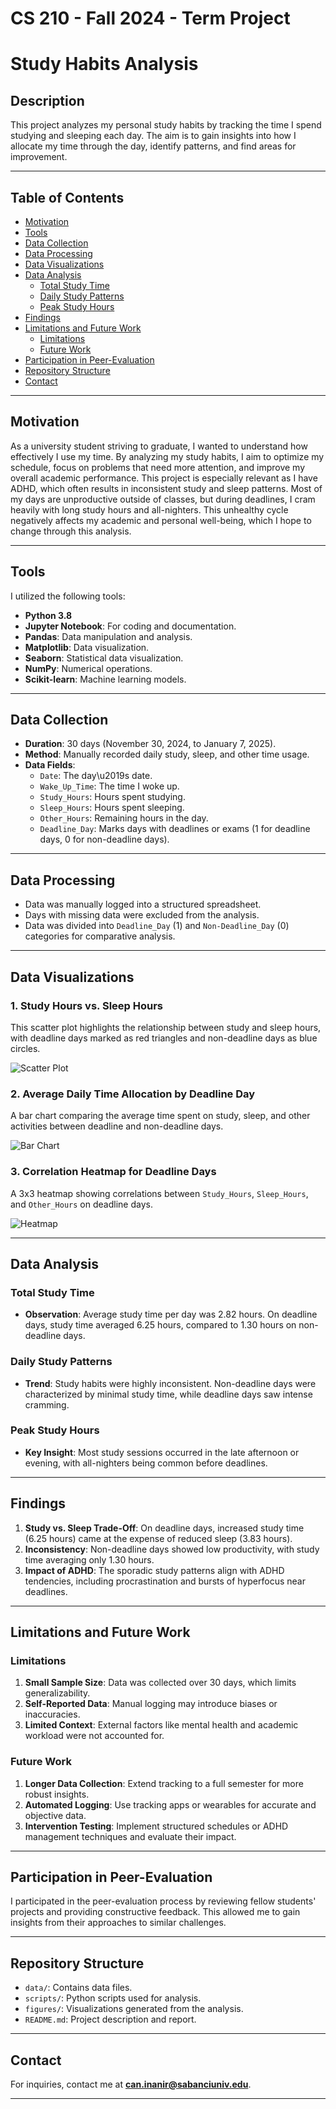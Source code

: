 # CS 210 - Fall 2024 - Term Project
# Study Habits Analysis

## Description

This project analyzes my personal study habits by tracking the time I spend studying and sleeping each day. The aim is to gain insights into how I allocate my time through the day, identify patterns, and find areas for improvement.

---

## Table of Contents

- [Motivation](#motivation)
- [Tools](#tools)
- [Data Collection](#data-collection)
- [Data Processing](#data-processing)
- [Data Visualizations](#data-visualizations)
- [Data Analysis](#data-analysis)
  - [Total Study Time](#total-study-time)
  - [Daily Study Patterns](#daily-study-patterns)
  - [Peak Study Hours](#peak-study-hours)
- [Findings](#findings)
- [Limitations and Future Work](#limitations-and-future-work)
  - [Limitations](#limitations)
  - [Future Work](#future-work)
- [Participation in Peer-Evaluation](#participation-in-peer-evaluation)
- [Repository Structure](#repository-structure)
- [Contact](#contact)

---

## Motivation

As a university student striving to graduate, I wanted to understand how effectively I use my time. By analyzing my study habits, I aim to optimize my schedule, focus on problems that need more attention, and improve my overall academic performance. This project is especially relevant as I have ADHD, which often results in inconsistent study and sleep patterns. Most of my days are unproductive outside of classes, but during deadlines, I cram heavily with long study hours and all-nighters. This unhealthy cycle negatively affects my academic and personal well-being, which I hope to change through this analysis.

---

## Tools

I utilized the following tools:
- **Python 3.8**
- **Jupyter Notebook**: For coding and documentation.
- **Pandas**: Data manipulation and analysis.
- **Matplotlib**: Data visualization.
- **Seaborn**: Statistical data visualization.
- **NumPy**: Numerical operations.
- **Scikit-learn**: Machine learning models.

---

## Data Collection

- **Duration**: 30 days (November 30, 2024, to January 7, 2025).
- **Method**: Manually recorded daily study, sleep, and other time usage.
- **Data Fields**:
  - `Date`: The day\u2019s date.
  - `Wake_Up_Time`: The time I woke up.
  - `Study_Hours`: Hours spent studying.
  - `Sleep_Hours`: Hours spent sleeping.
  - `Other_Hours`: Remaining hours in the day.
  - `Deadline_Day`: Marks days with deadlines or exams (1 for deadline days, 0 for non-deadline days).

---

## Data Processing

- Data was manually logged into a structured spreadsheet.
- Days with missing data were excluded from the analysis.
- Data was divided into `Deadline_Day` (1) and `Non-Deadline_Day` (0) categories for comparative analysis.

---

## Data Visualizations

### 1. Study Hours vs. Sleep Hours
This scatter plot highlights the relationship between study and sleep hours, with deadline days marked as red triangles and non-deadline days as blue circles.

![Scatter Plot](figures/scatterplot.png)

### 2. Average Daily Time Allocation by Deadline Day
A bar chart comparing the average time spent on study, sleep, and other activities between deadline and non-deadline days.

![Bar Chart](figures/barchart.png)

### 3. Correlation Heatmap for Deadline Days
A 3x3 heatmap showing correlations between `Study_Hours`, `Sleep_Hours`, and `Other_Hours` on deadline days.

![Heatmap](figures/corheatmap1.png)

---

## Data Analysis

### Total Study Time

- **Observation**: Average study time per day was 2.82 hours. On deadline days, study time averaged 6.25 hours, compared to 1.30 hours on non-deadline days.

### Daily Study Patterns

- **Trend**: Study habits were highly inconsistent. Non-deadline days were characterized by minimal study time, while deadline days saw intense cramming.

### Peak Study Hours

- **Key Insight**: Most study sessions occurred in the late afternoon or evening, with all-nighters being common before deadlines.

---

## Findings

1. **Study vs. Sleep Trade-Off**: On deadline days, increased study time (6.25 hours) came at the expense of reduced sleep (3.83 hours).
2. **Inconsistency**: Non-deadline days showed low productivity, with study time averaging only 1.30 hours.
3. **Impact of ADHD**: The sporadic study patterns align with ADHD tendencies, including procrastination and bursts of hyperfocus near deadlines.

---

## Limitations and Future Work

### Limitations

1. **Small Sample Size**: Data was collected over 30 days, which limits generalizability.
2. **Self-Reported Data**: Manual logging may introduce biases or inaccuracies.
3. **Limited Context**: External factors like mental health and academic workload were not accounted for.

### Future Work

1. **Longer Data Collection**: Extend tracking to a full semester for more robust insights.
2. **Automated Logging**: Use tracking apps or wearables for accurate and objective data.
3. **Intervention Testing**: Implement structured schedules or ADHD management techniques and evaluate their impact.

---

## Participation in Peer-Evaluation

I participated in the peer-evaluation process by reviewing fellow students' projects and providing constructive feedback. This allowed me to gain insights from their approaches to similar challenges.

---

## Repository Structure

- `data/`: Contains data files.
- `scripts/`: Python scripts used for analysis.
- `figures/`: Visualizations generated from the analysis.
- `README.md`: Project description and report.

---

## Contact

For inquiries, contact me at **can.inanir@sabanciuniv.edu**.

---
